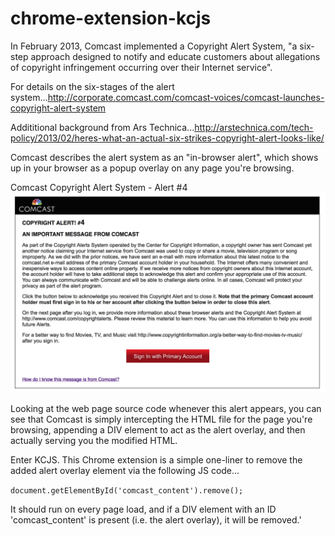 # chrome-extension-kcjs

In February 2013, Comcast implemented a Copyright Alert System, "a six-step approach designed to notify and educate customers about allegations of copyright infringement occurring over their Internet service".

For details on the six-stages of the alert system...http://corporate.comcast.com/comcast-voices/comcast-launches-copyright-alert-system

Addititional background from Ars Technica...http://arstechnica.com/tech-policy/2013/02/heres-what-an-actual-six-strikes-copyright-alert-looks-like/

Comcast describes the alert system as an "in-browser alert", which shows up in your browser as a popup overlay on any page you're browsing. 

Comcast Copyright Alert System - Alert #4
![Alt text](/images/comcast_cas_alert4.jpg?raw=true "CAS4")

Looking at the web page source code whenever this alert appears, you can see that Comcast is simply intercepting the HTML file for the page you're browsing, appending a DIV element to act as the alert overlay, and then actually serving you the modified HTML. 

Enter KCJS. This Chrome extension is a simple one-liner to remove the added alert overlay element via the following JS code...

<code>document.getElementById('comcast_content').remove();</code>

It should run on every page load, and if a DIV element with an ID 'comcast_content' is present (i.e. the alert overlay), it will be removed.'


